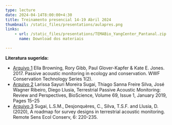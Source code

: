 ```yaml
---
type: lecture
date: 2024-04-14T8:00:00+4:30
title: Treinamento presencial 14-19 Abril 2024
thumbnail: /static_files/presentations/aulapres.png
links:
    - url: /static_files/presentations/TEMABio_YangCenter_Pantanal.zip
      name: Download dos materiais

---
```

**Literatura sugerida:**
- [Arquivo 1](https://www.wwf.org.uk/sites/default/files/2019-04/Acousticmonitoring-WWF-guidelines.pdf) Ella Browning, Rory Gibb, Paul Glover-Kapfer & Kate E. Jones. 2017. Passive acoustic monitoring
in ecology and conservation. WWF Conservation Technology Series 1(2).
- [Arquivo 2](https://academic.oup.com/bioscience/article/69/1/15/5193506) Larissa Sayuri Moreira Sugai, Thiago Sanna Freire Silva, José Wagner Ribeiro, Diego Llusia, Terrestrial Passive Acoustic Monitoring: Review and Perspectives, BioScience, Volume 69, Issue 1, January 2019, Pages 15–25
- [Arquivo 3](https://zslpublications.onlinelibrary.wiley.com/doi/full/10.1002/rse2.131) Sugai, L.S.M., Desjonquères, C., Silva, T.S.F. and Llusia, D. (2020), A roadmap for survey designs in terrestrial acoustic monitoring. Remote Sens Ecol Conserv, 6: 220-235.  
